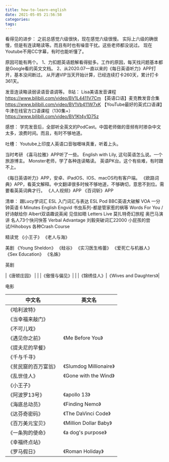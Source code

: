 ```yaml
---
title: how-to-learn-english
date: 2021-05-05 21:56:58
categories:
tags:
---
```


看得见的进步：
之前总感觉六级很快，现在感觉六级很慢。
实际上六级的确很慢，但是有连读略读等。而且有时也有噪音干扰。这些老师都没说过。
现在Youtube不用CC字幕，有时也能听懂了。

原因可能有两个。
1、力扣题英语题解看得挺多。工作的原因，每天找问题基本都是Google看的英文文档。
2、从2020.07一直以来的《每日英语听力》APP打开，基本没间断过。
从开通VIP当天开始计算，已经连续打卡260天，累计打卡361天。

发音连读略读弱读语音语调等。
B站：
Lisa美语发音课程
https://www.bilibili.com/video/BV1L4411V7Cm
【英语口语】麦克教发音合集
https://www.bilibili.com/video/BV1Vb411W7xK
【YouTube最好的英式口语课】牛津在线官方口语课程（130集+）
https://www.bilibili.com/video/BV1Kt4y1D75z

感想：
学完发音后，全部听全英文的PodCast。中国老师做的音频有时掺杂中文太多，浪费时间。而且，有时不够地道。

吐槽：
Youtube上印度人英语口音咖喱味真重，听着上头。

当时考研
《喜马拉雅》APP听了一些。
English with Lily, 这句英语怎么说。一个旅游博主。
Monster老师，学了各种连读略读。
英语PK台。这个有些难，有时跟不上。


《每日英语听力》APP，安卓、iPadOS、IOS、macOS均有客户端。
《欧路词典》APP，看英文解释。中文翻译很多时候不够地道，不够确切，意思不到位。需要看英英词典才行。
《人人视频》APP
《百词斩》APP


清单：
跟Lucy学词汇
ESL 入门词汇与表达
ESL Pod
BBC英语大破解
VOA 一分钟英语
6 Minutes English
Engvid
书虫系列-都是管家惹的祸等
Words For You / 好诗献给你
Albert双语趣说英闻
见信如晤 Letters Live
莫扎特奇幻旅程
奥巴马演讲
名人73个快问快答
Verbal Advantage
刘毅突破词汇22000
小屁孩的尝试/Hihoboys
各种Crash Course


精读党
《小王子》
《老人与海》

美剧
《Young Sheldon》
《硅谷》
《实习医生格蕾》
《爱死亡与机器人》
《Sex Education》
《名姝》

英剧

|《唐顿庄园》 |       |
|《傲慢与偏见》|      |
|《锦绣佳人》|《Wives and Daughters》|


电影

|中文名 | 英文名 |
|---- | ----   |
|《哈利波特》|                               |
|《当幸福来敲门》|                               |
|《不可儿戏》|                               |
|《遇见你之前》|《Me Before You》              |
|《提夫尼的早餐》|                             |
|《千与千寻》|                                |
|《贫民窟的百万富翁》|《Slumdog Millionaire》   |
|《乱世佳人》|《Gone with the Wind》           |
|《小王子》|                                  |
|《阿波罗13号》| 《apollo 13》                 |
|《海底总动员》|《Finding Nemo》               |
|《达芬奇密码》| 《The DaVinci Code》           |
|《百万美元宝贝》| 《Million Dollar Baby》      |
|《一条狗的使命》| 《a dog's purpose》          |
|《幸福终点站》|           |
|《罗马假日》|《Roman Holiday》|








